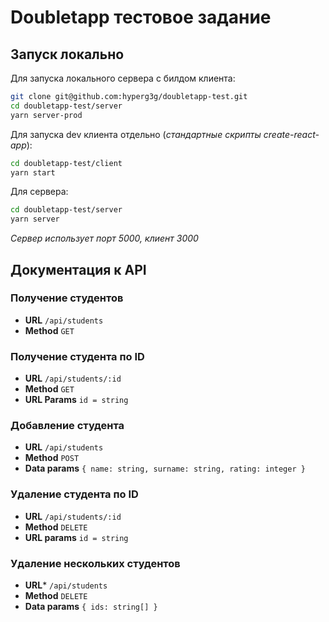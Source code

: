 # Doubletapp тестовое задание
## Запуск локально
Для запуска локального сервера с билдом клиента:
```bash
git clone git@github.com:hyperg3g/doubletapp-test.git
cd doubletapp-test/server
yarn server-prod
```
Для запуска dev клиента отдельно (*стандартные скрипты create-react-app*):
```bash
cd doubletapp-test/client
yarn start
```
Для сервера:
```bash
cd doubletapp-test/server
yarn server
```
*Сервер использует порт 5000, клиент 3000*

## Документация к API
### Получение студентов
* **URL** 
`/api/students`
* **Method** 
`GET`
### Получение студента по ID
* **URL**
`/api/students/:id`
* **Method**
`GET`
* **URL Params**
`id = string`
### Добавление студента
* **URL**
`/api/students`
* **Method**
`POST`
* **Data params**
`{ name: string, surname: string, rating: integer }`
### Удаление студента по ID
* **URL**
`/api/students/:id`
* **Method**
`DELETE`
* **URL params**
`id = string`
### Удаление нескольких студентов
* **URL***
`/api/students`
* **Method**
`DELETE`
* **Data params**
`{ ids: string[] }`